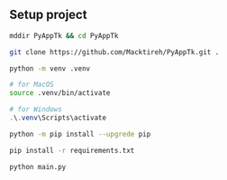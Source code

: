 ## Setup project

```bash
mddir PyAppTk && cd PyAppTk
```

```bash
git clone https://github.com/Macktireh/PyAppTk.git .
```

```bash
python -m venv .venv
```



```bash
# for MacOS
source .venv/bin/activate
```

```PowerShell
# for Windows
.\.venv\Scripts\activate
```

```bash
python -m pip install --upgrede pip
```

```bash
pip install -r requirements.txt
```

```bash
python main.py
```
